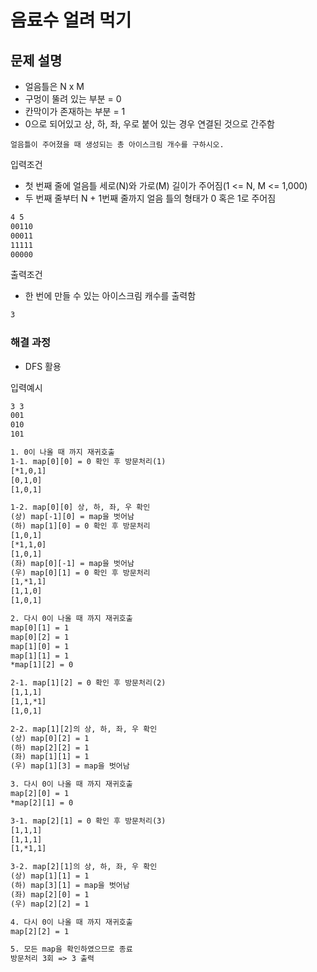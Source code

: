 # 음료수 얼려 먹기

## 문제 설명

* 얼음틀은 N x M
* 구멍이 뚤려 있는 부분 = 0
* 칸막이가 존재하는 부분 = 1
* 0으로 되어있고 상, 하, 좌, 우로 붙어 있는 경우 연결된 것으로 간주함

`얼음틀이 주어졌을 때 생성되는 총 아이스크림 개수를 구하시오.`

입력조건

* 첫 번째 줄에 얼음틀 세로(N)와 가로(M) 길이가 주어짐(1 <= N, M <= 1,000)
* 두 번째 줄부터 N + 1번째 줄까지 얼음 틀의 형태가 0 혹은 1로 주어짐

```txt
4 5
00110
00011
11111
00000
```

출력조건

* 한 번에 만들 수 있는 아이스크림 캐수를 출력함

```txt
3
```

### 해결 과정

* DFS 활용

입력예시

```txt
3 3
001
010
101
```

```txt
1. 0이 나올 때 까지 재귀호출
1-1. map[0][0] = 0 확인 후 방문처리(1)
[*1,0,1]
[0,1,0]
[1,0,1]

1-2. map[0][0] 상, 하, 좌, 우 확인
(상) map[-1][0] = map을 벗어남
(하) map[1][0] = 0 확인 후 방문처리
[1,0,1]
[*1,1,0]
[1,0,1]
(좌) map[0][-1] = map을 벗어남
(우) map[0][1] = 0 확인 후 방문처리
[1,*1,1]
[1,1,0]
[1,0,1]

2. 다시 0이 나올 때 까지 재귀호출
map[0][1] = 1
map[0][2] = 1
map[1][0] = 1
map[1][1] = 1
*map[1][2] = 0

2-1. map[1][2] = 0 확인 후 방문처리(2)
[1,1,1]
[1,1,*1]
[1,0,1]

2-2. map[1][2]의 상, 하, 좌, 우 확인
(상) map[0][2] = 1
(하) map[2][2] = 1
(좌) map[1][1] = 1
(우) map[1][3] = map을 벗어남

3. 다시 0이 나올 때 까지 재귀호출
map[2][0] = 1
*map[2][1] = 0

3-1. map[2][1] = 0 확인 후 방문처리(3)
[1,1,1]
[1,1,1]
[1,*1,1]

3-2. map[2][1]의 상, 하, 좌, 우 확인
(상) map[1][1] = 1
(하) map[3][1] = map을 벗어남
(좌) map[2][0] = 1
(우) map[2][2] = 1

4. 다시 0이 나올 때 까지 재귀호출
map[2][2] = 1

5. 모든 map을 확인하였으므로 종료
방문처리 3회 => 3 출력
```
